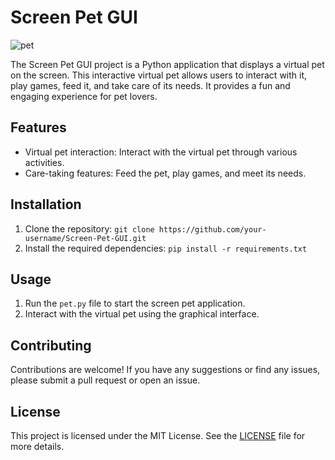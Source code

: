 # Screen Pet GUI
![pet](https://github.com/RedisMadani/screen-pet-gui/assets/136177376/29f854ad-d1eb-4161-8e3f-8402f6e44a51)

The Screen Pet GUI project is a Python application that displays a virtual pet on the screen. This interactive virtual pet allows users to interact with it, play games, feed it, and take care of its needs. It provides a fun and engaging experience for pet lovers.

## Features
- Virtual pet interaction: Interact with the virtual pet through various activities.
- Care-taking features: Feed the pet, play games, and meet its needs.

## Installation
1. Clone the repository: `git clone https://github.com/your-username/Screen-Pet-GUI.git`
2. Install the required dependencies: `pip install -r requirements.txt`

## Usage
1. Run the `pet.py` file to start the screen pet application.
2. Interact with the virtual pet using the graphical interface.

## Contributing
Contributions are welcome! If you have any suggestions or find any issues, please submit a pull request or open an issue.

## License
This project is licensed under the MIT License. See the [LICENSE](LICENSE) file for more details.
